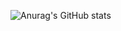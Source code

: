 ![Anurag's GitHub stats](https://github-readme-stats.vercel.app/api?username=RLC02&show_icons=true&theme=radical)

<!--
**RLC02/RLC02** is a ✨ _special_ ✨ repository because its `README.md` (this file) appears on your GitHub profile.

